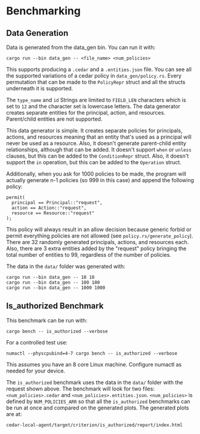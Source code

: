 # Benchmarking

## Data Generation

Data is generated from the data_gen bin. You can run it with:

```
cargo run --bin data_gen -- <file_name> <num_policies>
```

This supports producing a `.cedar` and a `.entities.json` file. You can see all the supported variations of a cedar policy in `data_gen/policy.rs`. 
Every permutation that can be made to the `PolicyRepr` struct and all the structs underneath it is supported. 

The `type_name` and `id` Strings are limited to `FIELD_LEN` characters which is set to `12` and the character set is lowercase letters.
The data generator creates separate entities for the principal, action, and resources. Parent/child entities are not supported. 

This data generator is simple. It creates separate policies for principals, actions, and resources meaning that an entity that's used as a principal will never be used as a resource. 
Also, it doesn't generate parent-child entity relationships, although that can be added. It doesn't support `when` or `unless` clauses, but this can be added to the `ConditionRepr` struct. 
Also, it doesn't support the `in` operation, but this can be added to the `Operation` struct. 

Additionally, when you ask for 1000 policies to be made, the program will actually generate n-1 policies (so 999 in this case) and append the following policy:

```
permit(
  principal == Principal::"request",
  action == Action::"request",
  resource == Resource::"request"
);
```

This policy will always result in an allow decision because generic forbid or permit everything policies are not allowed (see `policy.rs/generate_policy`). 
There are 32 randomly generated principals, actions, and resources each. 
Also, there are 3 extra entities added by the "request" policy bringing the total number of entities to 99, regardless of the number of policies. 

The data in the `data/` folder was generated with:

```
cargo run --bin data_gen -- 10 10
cargo run --bin data_gen -- 100 100
cargo run --bin data_gen -- 1000 1000
```

## Is_authorized Benchmark

This benchmark can be run with:
```
cargo bench -- is_authorized --verbose
```

For a controlled test use:
```
numactl --physcpubind=4-7 cargo bench -- is_authorized --verbose
```

This assumes you have an 8 core Linux machine. Configure numactl as needed for your device.

The `is_authorized` benchmark uses the data in the `data/` folder with the request shown above. 
The benchmark will look for two files: `<num_policies>.cedar` and `<num_policies>.entities.json`.
`<num_policies>` is defined by `NUM_POLICIES_ARR` so that all the `is_authorized` benchmarks can be run at once and compared on the generated plots.
The generated plots are at:

```
cedar-local-agent/target/criterion/is_authorized/report/index.html
```

